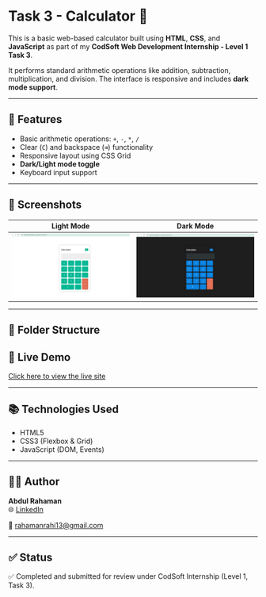 # Task 3 - Calculator 🔢

This is a basic web-based calculator built using **HTML**, **CSS**, and **JavaScript** as part of my **CodSoft Web Development Internship - Level 1 Task 3**.

It performs standard arithmetic operations like addition, subtraction, multiplication, and division. The interface is responsive and includes **dark mode support**.

---

## 🔧 Features

- Basic arithmetic operations: `+`, `-`, `*`, `/`
- Clear (`C`) and backspace (`⌫`) functionality
- Responsive layout using CSS Grid
- **Dark/Light mode toggle**
- Keyboard input support

---

## 📸 Screenshots

| Light Mode | Dark Mode |
|------------|-----------|
| ![Light Mode](https://github.com/AbdulR1345/codsoft/blob/main/Task-3-calculator/Light.png?raw=true) | ![Dark Mode](https://github.com/AbdulR1345/codsoft/blob/main/Task-3-calculator/Dark.png?raw=true) |

---

## 📂 Folder Structure


## 🚀 Live Demo

[Click here to view the live site](https://clinquant-pithivier-77c420.netlify.app/)

---

## 📚 Technologies Used

- HTML5
- CSS3 (Flexbox & Grid)
- JavaScript (DOM, Events)

---

## 🙋‍♂️ Author

**Abdul Rahaman**  
🌐 [LinkedIn](https://www.linkedin.com/in/abdul-rahaman-14b183320/) 

📧 rahamanrahi13@gmail.com

---

## ✅ Status

✅ Completed and submitted for review under CodSoft Internship (Level 1, Task 3).

